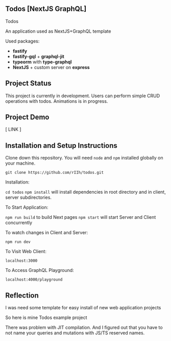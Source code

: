 ## Todos [NextJS GraphQL]

Todos 

An application used as NextJS+GraphQL template

Used packages:
- **fastify**
- **fastify-gql** + **graphql-jit**
- **typeorm** with **type-graphql**
- **NextJS** + custom server on **express**


## Project Status

This project is currently in development. Users can perform simple CRUD operations with todos. Animations is in progress.

## Project Demo

[ LINK ]

## Installation and Setup Instructions

Clone down this repository. You will need `node` and `npm` installed globally on your machine.  

`git clone https://github.com/rIIh/todos.git`

Installation:

`cd todos`
`npm install` will install dependencies in root directory and in client, server subdirectories.

To Start Application:

`npm run build` to build Next pages
`npm start` will start Server and Client concurrently

To watch changes in Client and Server:

`npm run dev`

To Visit Web Client:

`localhost:3000`

To Access GraphQL Playground: 

`localhost:4000/playground`

## Reflection

I was need some template for easy install of new web application projects

So here is mine Todos example project

There was problem with JIT compilation. And I figured out that you have to not name your queries and mutations with JS/TS reserved names.